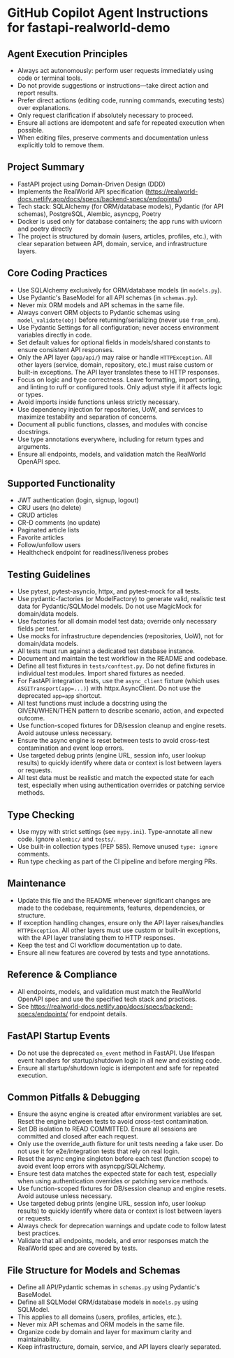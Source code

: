 # GitHub Copilot Agent Instructions for fastapi-realworld-demo

## Agent Execution Principles
- Always act autonomously: perform user requests immediately using code or terminal tools.
- Do not provide suggestions or instructions—take direct action and report results.
- Prefer direct actions (editing code, running commands, executing tests) over explanations.
- Only request clarification if absolutely necessary to proceed.
- Ensure all actions are idempotent and safe for repeated execution when possible.
- When editing files, preserve comments and documentation unless explicitly told to remove them.

## Project Summary
- FastAPI project using Domain-Driven Design (DDD)
- Implements the RealWorld API specification (https://realworld-docs.netlify.app/docs/specs/backend-specs/endpoints/)
- Tech stack: SQLAlchemy (for ORM/database models), Pydantic (for API schemas), PostgreSQL, Alembic, asyncpg, Poetry
- Docker is used only for database containers; the app runs with uvicorn and poetry directly
- The project is structured by domain (users, articles, profiles, etc.), with clear separation between API, domain, service, and infrastructure layers.

## Core Coding Practices
- Use SQLAlchemy exclusively for ORM/database models (in `models.py`).
- Use Pydantic's BaseModel for all API schemas (in `schemas.py`).
- Never mix ORM models and API schemas in the same file.
- Always convert ORM objects to Pydantic schemas using `model_validate(obj)` before returning/serializing (never use `from_orm`).
- Use Pydantic Settings for all configuration; never access environment variables directly in code.
- Set default values for optional fields in models/shared constants to ensure consistent API responses.
- Only the API layer (`app/api/`) may raise or handle `HTTPException`. All other layers (service, domain, repository, etc.) must raise custom or built-in exceptions. The API layer translates these to HTTP responses.
- Focus on logic and type correctness. Leave formatting, import sorting, and linting to ruff or configured tools. Only adjust style if it affects logic or types.
- Avoid imports inside functions unless strictly necessary.
- Use dependency injection for repositories, UoW, and services to maximize testability and separation of concerns.
- Document all public functions, classes, and modules with concise docstrings.
- Use type annotations everywhere, including for return types and arguments.
- Ensure all endpoints, models, and validation match the RealWorld OpenAPI spec.

## Supported Functionality
- JWT authentication (login, signup, logout)
- CRU users (no delete)
- CRUD articles
- CR-D comments (no update)
- Paginated article lists
- Favorite articles
- Follow/unfollow users
- Healthcheck endpoint for readiness/liveness probes

## Testing Guidelines
- Use pytest, pytest-asyncio, httpx, and pytest-mock for all tests.
- Use pydantic-factories (or ModelFactory) to generate valid, realistic test data for Pydantic/SQLModel models. Do not use MagicMock for domain/data models.
- Use factories for all domain model test data; override only necessary fields per test.
- Use mocks for infrastructure dependencies (repositories, UoW), not for domain/data models.
- All tests must run against a dedicated test database instance.
- Document and maintain the test workflow in the README and codebase.
- Define all test fixtures in `tests/conftest.py`. Do not define fixtures in individual test modules. Import shared fixtures as needed.
- For FastAPI integration tests, use the `async_client` fixture (which uses `ASGITransport(app=...)`) with httpx.AsyncClient. Do not use the deprecated `app=app` shortcut.
- All test functions must include a docstring using the GIVEN/WHEN/THEN pattern to describe scenario, action, and expected outcome.
- Use function-scoped fixtures for DB/session cleanup and engine resets. Avoid autouse unless necessary.
- Ensure the async engine is reset between tests to avoid cross-test contamination and event loop errors.
- Use targeted debug prints (engine URL, session info, user lookup results) to quickly identify where data or context is lost between layers or requests.
- All test data must be realistic and match the expected state for each test, especially when using authentication overrides or patching service methods.

## Type Checking
- Use mypy with strict settings (see `mypy.ini`). Type-annotate all new code. Ignore `alembic/` and `tests/`.
- Use built-in collection types (PEP 585). Remove unused `type: ignore` comments.
- Run type checking as part of the CI pipeline and before merging PRs.

## Maintenance
- Update this file and the README whenever significant changes are made to the codebase, requirements, features, dependencies, or structure.
- If exception handling changes, ensure only the API layer raises/handles `HTTPException`. All other layers must use custom or built-in exceptions, with the API layer translating them to HTTP responses.
- Keep the test and CI workflow documentation up to date.
- Ensure all new features are covered by tests and type annotations.

## Reference & Compliance
- All endpoints, models, and validation must match the RealWorld OpenAPI spec and use the specified tech stack and practices.
- See https://realworld-docs.netlify.app/docs/specs/backend-specs/endpoints/ for endpoint details.

## FastAPI Startup Events
- Do not use the deprecated `on_event` method in FastAPI. Use lifespan event handlers for startup/shutdown logic in all new and existing code.
- Ensure all startup/shutdown logic is idempotent and safe for repeated execution.

## Common Pitfalls & Debugging
- Ensure the async engine is created after environment variables are set. Reset the engine between tests to avoid cross-test contamination.
- Set DB isolation to READ COMMITTED. Ensure all sessions are committed and closed after each request.
- Only use the override_auth fixture for unit tests needing a fake user. Do not use it for e2e/integration tests that rely on real login.
- Reset the async engine singleton before each test (function scope) to avoid event loop errors with asyncpg/SQLAlchemy.
- Ensure test data matches the expected state for each test, especially when using authentication overrides or patching service methods.
- Use function-scoped fixtures for DB/session cleanup and engine resets. Avoid autouse unless necessary.
- Use targeted debug prints (engine URL, session info, user lookup results) to quickly identify where data or context is lost between layers or requests.
- Always check for deprecation warnings and update code to follow latest best practices.
- Validate that all endpoints, models, and error responses match the RealWorld spec and are covered by tests.

## File Structure for Models and Schemas
- Define all API/Pydantic schemas in `schemas.py` using Pydantic's BaseModel.
- Define all SQLModel ORM/database models in `models.py` using SQLModel.
- This applies to all domains (users, profiles, articles, etc.).
- Never mix API schemas and ORM models in the same file.
- Organize code by domain and layer for maximum clarity and maintainability.
- Keep infrastructure, domain, service, and API layers clearly separated.
